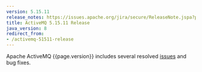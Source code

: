 ```yaml
---
version: 5.15.11
release_notes: https://issues.apache.org/jira/secure/ReleaseNote.jspa?projectId=12311210&version=12345958
title: ActiveMQ 5.15.11 Release 
java_version: 8
redirect_from:
- /activemq-51511-release
---
```

Apache ActiveMQ {{page.version}} includes several resolved [issues]({{page.release_notes}}) and bug fixes.
